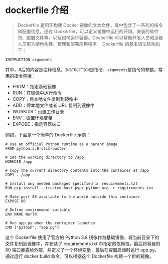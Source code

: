 # dockerfile 介绍

> Dockerfile 是用于构建 Docker 镜像的文本文件，其中包含了一系列的指令和配置信息。通过 Dockerfile，可以定义镜像中运行的环境、安装的软件包、配置文件等，以及如何运行容器。Dockerfile 可以帮助开发人员和运维人员更方便地构建、管理和部署应用程序。
> Dockerfile 的基本语法结构如下：

```docker
INSTRUCTION arguments
```

其中，#后的内容是注释信息，`INSTRUCTION`是指令，`arguments`是指令的参数。常用的指令包括：

- FROM：指定基础镜像
- RUN：在镜像中运行命令
- COPY：将本地文件复制到镜像中
- ADD：将本地文件或者 URL 复制到镜像中
- WORKDIR：设置工作目录
- ENV：设置环境变量
- EXPOSE：指定容器端口

例如，下面是一个简单的 Dockerfile 示例：

```docker
# Use an official Python runtime as a parent image
FROM python:3.8-slim-buster

# Set the working directory to /app
WORKDIR /app

# Copy the current directory contents into the container at /app
COPY . /app

# Install any needed packages specified in requirements.txt
RUN pip install --trusted-host pypi.python.org -r requirements.txt

# Make port 80 available to the world outside this container
EXPOSE 80

# Define environment variable
ENV NAME World

# Run app.py when the container launches
CMD ["python", "app.py"]
```

这个 Dockerfile 使用了官方的 Python 3.8 镜像作为基础镜像，将当前目录下的文件复制到镜像中，并安装了 requirements.txt 中指定的依赖包，最后将容器的 80 端口暴露给外部，并定义了一个环境变量，最后在容器启动时运行 app.py。通过运行 docker build 命令，可以根据这个 Dockerfile 构建一个新的镜像。
